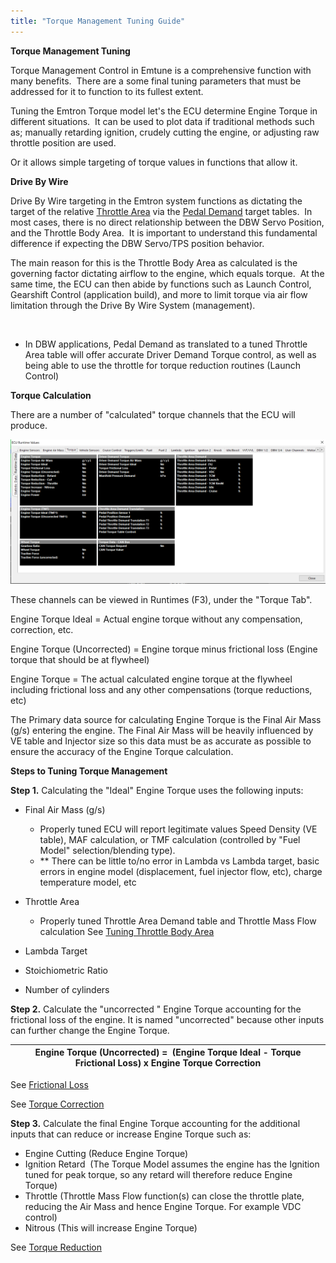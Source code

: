 ```yaml
---
title: "Torque Management Tuning Guide"
---
```




**Torque Management Tuning**


Torque Management Control in Emtune is a comprehensive function with many benefits.&nbsp; There are a some final tuning parameters that must be addressed for it to function to its fullest extent. &nbsp;


Tuning the Emtron Torque model let's the ECU determine Engine Torque in different situations.&nbsp; It can be used to plot data if traditional methods such as; manually retarding ignition, crudely cutting the engine, or adjusting raw throttle position are used. &nbsp;

Or it allows simple targeting of torque values in functions that allow it.&nbsp; &nbsp;


**Drive By Wire**


Drive By Wire targeting in the Emtron system functions as dictating the target of the relative [Throttle Area](<Newtopic77.md>) via the [Pedal Demand](<PedaltoThrottleTranslation.md>) target tables.&nbsp; In most cases, there is no direct relationship between the DBW Servo Position, and the Throttle Body Area.&nbsp; It is important to understand this fundamental difference if expecting the DBW Servo/TPS position behavior. &nbsp;


The main reason for this is the Throttle Body Area as calculated is the governing factor dictating airflow to the engine, which equals torque.&nbsp; At the same time, the ECU can then abide by functions such as Launch Control, Gearshift Control (application build), and more to limit torque via air flow limitation through the Drive By Wire System (management).

&nbsp;&nbsp;

* In DBW applications, Pedal Demand as translated to a tuned Throttle Area table will offer accurate Driver Demand Torque control, as well as being able to use the throttle for torque reduction routines (Launch Control)



**Torque Calculation**&nbsp;



There are a number of "calculated" torque channels that the ECU will produce. &nbsp;


![Image](</img/NewItem798.png>)

These channels can be viewed in Runtimes (F3), under the "Torque Tab".&nbsp;


Engine Torque Ideal = Actual engine torque without any compensation, correction, etc. &nbsp;

Engine Torque (Uncorrected) = Engine torque minus frictional loss (Engine torque that should be at flywheel)

Engine Torque = The actual calculated engine torque at the flywheel including frictional loss and any other compensations (torque reductions, etc)&nbsp;


The Primary data source for calculating Engine Torque is the Final Air Mass (g/s) entering the engine. The Final Air Mass will be heavily influenced by VE table and Injector size so this data must be as accurate as possible to ensure the accuracy of the Engine Torque calculation.



**Steps to Tuning Torque Management**



**Step 1.** Calculating the "Ideal" Engine Torque uses the following inputs:


* Final Air Mass (g/s)

  * Properly tuned ECU will report legitimate values Speed Density (VE table), MAF calculation, or TMF calculation (controlled by "Fuel Model" selection/blending type). &nbsp;
  * \*\* There can be little to/no error in Lambda vs Lambda target, basic errors in engine model (displacement, fuel injector flow, etc), charge temperature model, etc &nbsp;

* Throttle Area

  * Properly tuned Throttle Area Demand table and Throttle Mass Flow calculation See [Tuning Throttle Body Area](<ThrottleMassFlow1.md>)

* Lambda Target
* Stoichiometric Ratio
* Number of cylinders




**Step 2.** Calculate the "uncorrected " Engine Torque accounting for the frictional loss of the engine. It is named "uncorrected" because other inputs can further change the Engine Torque.&nbsp;


| **Engine Torque (Uncorrected) =  (Engine Torque Ideal - Torque Frictional Loss) x Engine Torque Correction** |
| ------------------------------------------------------------------------------------------------------------ |



See [Frictional Loss](<FrictionalLoss.md>)&nbsp;

See [Torque Correction ](<TorqueCorrection.md>)


**Step 3.** Calculate the final Engine Torque accounting for the additional inputs that can reduce or increase Engine Torque such as:


* Engine Cutting (Reduce Engine Torque)
* Ignition Retard  (The Torque Model assumes the engine has the Ignition tuned for peak torque, so any retard will therefore reduce Engine Torque)
* Throttle (Throttle Mass Flow function(s) can close the throttle plate, reducing the Air Mass and hence Engine Torque. For example VDC control)
* Nitrous (This will increase Engine Torque)


See [Torque Reduction](<TorqueReduction.md>)





